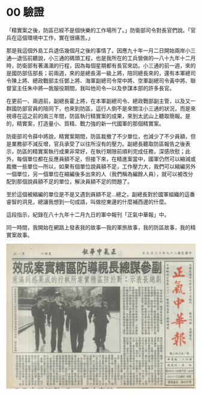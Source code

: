 # 00 驗證

「精實案之後，防區已經不是個快樂的工作場所了。」防衛部司令對長官們說。「官兵在這個環境中工作，實在很痛苦。」

那是我這個外島工兵退伍幾個月之後的事情了。因應九十年一月二日開始兩岸小三通—退伍前聽說，小三通的碼頭工程，也是我所在的工兵營做的—八十九年十二月時，防衛部有著滿滿的行程，因為每個星期都有長官來訪。小三通的前一週，來的是國防部伍部長；前兩週，來的是總長湯一級上將，陪同總長來的，還有本軍總司令陳上將、總政戰部主任鄧上將、海軍副總司令常中將、空軍副總司令黃中將、聯督室主任朱中將—我服役期間，我叫他司令—以及參謀本部的許多長官。

在更前一、兩週前，副總長霍上將，在本軍副總司令、總政戰部副主管，以及又一群國防部官員的陪同下，也來到防區，這行人倒不是來關注小三通的狀況，而是來視導在這之前的兩三年間，防區執行精實案的成果，來到太武山上聽取簡報。是的，精實案，打造量小、質精、戰力強的新一代國軍的那個精實案。

防衛部司令薛中將說，精實案期間，防區裁撤了不少單位，也減少了不少員額，但是業務卻不減反增，官兵承受了以往所沒有的壓力。副總長聽取防區報告之後表示，防區的精實案執行成果非常好，在執行期限前順利完成任務，深感欣慰；此外，每個單位都在反應員額不足，但接下來，在精進案當中，國軍仍然可以縮減或裁撤一些單位—所以，如果有個單位說員額不足，工作壓力大，我們可以縮編另外一個單位，另一個單位在縮編後多出來的人（我們稱為編餘人員），就可以被改分配到那個說員額不足的單位，解決員額不足的問題了。

至於這個被縮編的單位是不是又遇到員額不足…總之，副總長對於國軍組織的這番睿智的洞見，總讓我想到一句成語，叫做挖東邊的什麼補西邊的什麼。

這段指示，紀錄在八十九年十二月九日的軍中報刊「正氣中華報」中。

同一時間，我開始在網路上發表我的故事—我的軍旅故事，我的防區故事，我的精實案故事。

![八十九年十二月九日正氣中華報](00_images/00.jpg)

